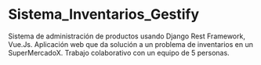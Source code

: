 # Sistema_Inventarios_Gestify
Sistema de administración de productos usando Django Rest Framework, Vue.Js. Aplicación web que da solución a un problema de inventarios en un SuperMercadoX. Trabajo colaborativo con un equipo de 5 personas.
